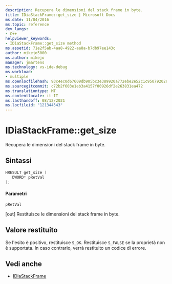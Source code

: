 ```yaml
---
description: Recupera le dimensioni del stack frame in byte.
title: IDiaStackFrame::get_size | Microsoft Docs
ms.date: 11/04/2016
ms.topic: reference
dev_langs:
- C++
helpviewer_keywords:
- IDiaStackFrame::get_size method
ms.assetid: 71e2f5ab-4aa8-4922-aa8a-b7db97ee143c
author: mikejo5000
ms.author: mikejo
manager: jmartens
ms.technology: vs-ide-debug
ms.workload:
- multiple
ms.openlocfilehash: 93c4ec0d67609db905bc3e389920a772ebe2e52c1c950792029aaf82c30c3a7c
ms.sourcegitcommit: c72b2f603e1eb3a4157f00926df2e263831ea472
ms.translationtype: MT
ms.contentlocale: it-IT
ms.lasthandoff: 08/12/2021
ms.locfileid: "121344543"
---
```

# <a name="idiastackframeget_size"></a>IDiaStackFrame::get_size
Recupera le dimensioni del stack frame in byte.

## <a name="syntax"></a>Sintassi

```C++
HRESULT get_size ( 
   DWORD* pRetVal
);
```

#### <a name="parameters"></a>Parametri
 `pRetVal`

[out] Restituisce le dimensioni del stack frame in byte.

## <a name="return-value"></a>Valore restituito
 Se l'esito è positivo, restituisce `S_OK`. Restituisce `S_FALSE` se la proprietà non è supportata. In caso contrario, verrà restituito un codice di errore.

## <a name="see-also"></a>Vedi anche
- [IDiaStackFrame](../../debugger/debug-interface-access/idiastackframe.md)
